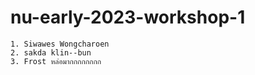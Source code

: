 # nu-early-2023-workshop-1

```text
1. Siwawes Wongcharoen
2. sakda klin--bun
3. Frost หล่อมากกกกกกกก
```
